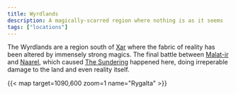 ```yaml
---
title: Wyrdlands
description: A magically-scarred region where nothing is as it seems
tags: ["locations"]
---
```


The Wyrdlands are a region south of [Xar](/pages/Xar) where the fabric of reality has been altered by immensely strong magics. The final battle between [Malat-ir](/pages/Malat-ir) and [Naarel](/pages/Naarel), which caused [The Sundering](/pages/Sundering) happened here, doing irreperable damage to the land and even reality itself.

{{< map target=1090,600 zoom=1 name="Rygalta" >}}